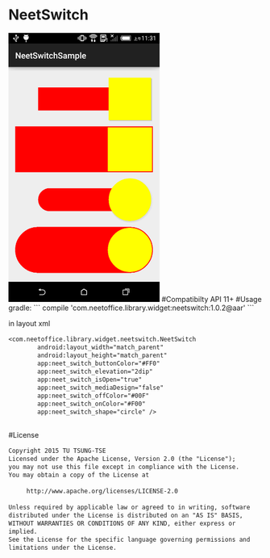 # NeetSwitch
<img src="https://github.com/azril0409/NeetSwitch/blob/master/demo.png?raw=true" alt="demo.png" width="300px">
#Compatibilty
API 11+
#Usage
gradle:
```
<dependency>
    compile 'com.neetoffice.library.widget:neetswitch:1.0.2@aar'
</dependency>
```

in layout xml
```
<com.neetoffice.library.widget.neetswitch.NeetSwitch
        android:layout_width="match_parent"
        android:layout_height="match_parent"
        app:neet_switch_buttonColor="#FF0"
        app:neet_switch_elevation="2dip"
        app:neet_switch_isOpen="true"
        app:neet_switch_mediaDesign="false"
        app:neet_switch_offColor="#00F"
        app:neet_switch_onColor="#F00"
        app:neet_switch_shape="circle" />
        
```
#License
```
Copyright 2015 TU TSUNG-TSE
Licensed under the Apache License, Version 2.0 (the "License");
you may not use this file except in compliance with the License.
You may obtain a copy of the License at

     http://www.apache.org/licenses/LICENSE-2.0

Unless required by applicable law or agreed to in writing, software
distributed under the License is distributed on an "AS IS" BASIS,
WITHOUT WARRANTIES OR CONDITIONS OF ANY KIND, either express or implied.
See the License for the specific language governing permissions and
limitations under the License.
```
